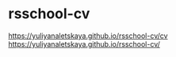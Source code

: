 # rsschool-cv
https://yuliyanaletskaya.github.io/rsschool-cv/cv
https://yuliyanaletskaya.github.io/rsschool-cv/